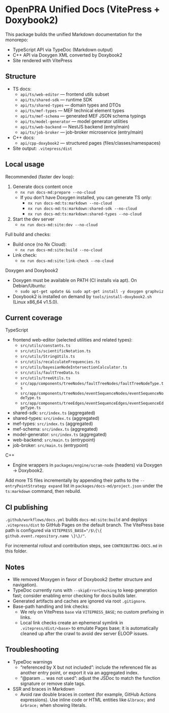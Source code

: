 # OpenPRA Unified Docs (VitePress + Doxybook2)

This package builds the unified Markdown documentation for the monorepo:

- TypeScript API via TypeDoc (Markdown output)
- C++ API via Doxygen XML converted by Doxybook2
- Site rendered with VitePress

## Structure

- TS docs:
  - `api/ts/web-editor` — frontend utils subset
  - `api/ts/shared-sdk` — runtime SDK
  - `api/ts/shared-types` — domain types and DTOs
  - `api/ts/mef-types` — MEF technical element types
  - `api/ts/mef-schema` — generated MEF JSON schema typings
  - `api/ts/model-generator` — model generator utilities
  - `api/ts/web-backend` — NestJS backend (entry/main)
  - `api/ts/job-broker` — job-broker microservice (entry/main)
- C++ docs:
  - `api/cpp-doxybook2` — structured pages (files/classes/namespaces)
- Site output: `.vitepress/dist`

## Local usage

Recommended (faster dev loop):

1. Generate docs content once
   - `nx run docs-md:prepare --no-cloud`
   - If you don't have Doxygen installed, you can generate TS only:
     - `nx run docs-md:ts:markdown --no-cloud`
     - `nx run docs-md:ts:markdown:shared-sdk --no-cloud`
     - `nx run docs-md:ts:markdown:shared-types --no-cloud`
2. Start the dev server
   - `nx run docs-md:site:dev --no-cloud`

Full build and checks:

- Build once (no Nx Cloud):
  - `nx run docs-md:site:build --no-cloud`
- Link check:
  - `nx run docs-md:site:link-check --no-cloud`

Doxygen and Doxybook2

- Doxygen must be available on PATH (CI installs via apt). On Debian/Ubuntu:
  - `sudo apt-get update && sudo apt-get install -y doxygen graphviz`
- Doxybook2 is installed on demand by `tools/install-doxybook2.sh` (Linux x86_64 v1.5.0).

## Current coverage

TypeScript

- frontend web-editor (selected utilities and related types):
  - `src/utils/constants.ts`
  - `src/utils/scientificNotation.ts`
  - `src/utils/StringUtils.ts`
  - `src/utils/recalculateFrequencies.ts`
  - `src/utils/bayesianNodeIntersectionCalculator.ts`
  - `src/utils/faultTreeData.ts`
  - `src/utils/treeUtils.ts`
  - `src/app/components/treeNodes/faultTreeNodes/faultTreeNodeType.ts`
  - `src/app/components/treeNodes/eventSequenceNodes/eventSequenceNodeType.ts`
  - `src/app/components/treeEdges/eventSequenceEdges/eventSequenceEdgeType.ts`
- shared-sdk: `src/index.ts` (aggregated)
- shared-types: `src/index.ts` (aggregated)
- mef-types: `src/index.ts` (aggregated)
- mef-schema: `src/index.ts` (aggregated)
- model-generator: `src/index.ts` (aggregated)
- web-backend: `src/main.ts` (entrypoint)
- job-broker: `src/main.ts` (entrypoint)

C++

- Engine wrappers in `packages/engine/scram-node` (headers) via Doxygen → Doxybook2.

Add more TS files incrementally by appending their paths to the `--entryPointStrategy expand` list in `packages/docs-md/project.json` under the `ts:markdown` command, then rebuild.

## CI publishing

`.github/workflows/docs.yml` builds `docs-md:site:build` and deploys `.vitepress/dist` to GitHub Pages on the default branch. The VitePress base path is configured via `VITEPRESS_BASE="/$\{\{ github.event.repository.name \}\}/"`.

For incremental rollout and contribution steps, see `CONTRIBUTING-DOCS.md` in this folder.

## Notes

- We removed Moxygen in favor of Doxybook2 (better structure and navigation).
- TypeDoc currently runs with `--skipErrorChecking` to keep generation fast; consider enabling error checking for docs builds later.
- Generated artifacts and caches are ignored via root `.gitignore`.
- Base-path handling and link checks:
  - We rely on VitePress `base` via `VITEPRESS_BASE`; no custom prefixing in links.
  - Local link checks create an ephemeral symlink in `.vitepress/dist/<base>` to emulate Pages base; it is automatically cleaned up after the crawl to avoid dev server ELOOP issues.

## Troubleshooting

- TypeDoc warnings
  - “referenced by X but not included”: include the referenced file as another entry point, or export it via an aggregated index.
  - “@param … was not used”: adjust the JSDoc to match the function signature or remove stale tags.
- SSR and braces in Markdown
  - Avoid raw double braces in content (for example, GitHub Actions expressions). Use inline code or HTML entities like `&lbrace;` and `&rbrace;` when showing literals.
